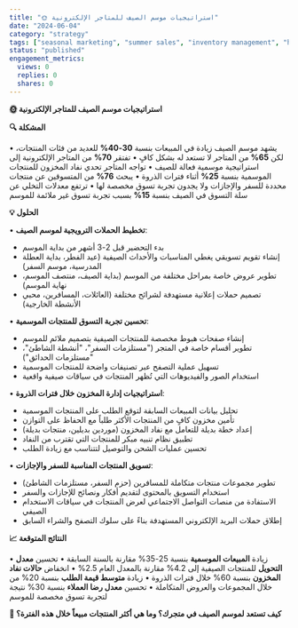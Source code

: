 ```yaml
---
title: "🌞 استراتيجيات موسم الصيف للمتاجر الإلكترونية"
date: "2024-06-04"
category: "strategy"
tags: ["seasonal marketing", "summer sales", "inventory management", "holiday shopping"]
status: "published"
engagement_metrics:
  views: 0
  replies: 0
  shares: 0
---
```


**🌞 استراتيجيات موسم الصيف للمتاجر الإلكترونية**

**🔍 المشكلة**

• يشهد موسم الصيف زيادة في المبيعات بنسبة **30-40%** للعديد من فئات المنتجات، لكن **65%** من المتاجر لا تستعد له بشكل كافٍ
• تفتقر **70%** من المتاجر الإلكترونية إلى استراتيجية موسمية فعالة للصيف
• تواجه المتاجر تحدي نفاد المخزون للمنتجات الموسمية بنسبة **25%** أثناء فترات الذروة
• يبحث **76%** من المتسوقين عن منتجات محددة للسفر والإجازات ولا يجدون تجربة تسوق مخصصة لها
• ترتفع معدلات التخلي عن سلة التسوق في الصيف بنسبة **15%** بسبب تجربة تسوق غير ملائمة للموسم

**💡 الحلول**

• **تخطيط الحملات الترويجية لموسم الصيف**:
  - بدء التحضير قبل 2-3 أشهر من بداية الموسم
  - إنشاء تقويم تسويقي يغطي المناسبات والأحداث الصيفية (عيد الفطر، بداية العطلة المدرسية، موسم السفر)
  - تطوير عروض خاصة بمراحل مختلفة من الموسم (بداية الصيف، منتصف الموسم، نهاية الموسم)
  - تصميم حملات إعلانية مستهدفة لشرائح مختلفة (العائلات، المسافرين، محبي الأنشطة الخارجية)

• **تحسين تجربة التسوق للمنتجات الموسمية**:
  - إنشاء صفحات هبوط مخصصة للمنتجات الصيفية بتصميم ملائم للموسم
  - تطوير أقسام خاصة في المتجر ("مستلزمات السفر"، "أنشطة الشاطئ"، "مستلزمات الحدائق")
  - تسهيل عملية التصفح عبر تصنيفات واضحة للمنتجات الموسمية
  - استخدام الصور والفيديوهات التي تُظهر المنتجات في سياقات صيفية واقعية

• **استراتيجيات إدارة المخزون خلال فترات الذروة**:
  - تحليل بيانات المبيعات السابقة لتوقع الطلب على المنتجات الموسمية
  - تأمين مخزون كافٍ من المنتجات الأكثر طلباً مع الحفاظ على التوازن
  - إعداد خطة بديلة للتعامل مع نفاد المخزون (موردين بديلين، منتجات بديلة)
  - تطبيق نظام تنبيه مبكر للمنتجات التي تقترب من النفاد
  - تحسين عمليات الشحن والتوصيل لتتناسب مع زيادة الطلب

• **تسويق المنتجات المناسبة للسفر والإجازات**:
  - تطوير مجموعات منتجات متكاملة للمسافرين (حزم السفر، مستلزمات الشاطئ)
  - استخدام التسويق بالمحتوى لتقديم أفكار ونصائح للإجازات والسفر
  - الاستفادة من منصات التواصل الاجتماعي لعرض المنتجات في سياقات الاستخدام الصيفي
  - إطلاق حملات البريد الإلكتروني المستهدفة بناءً على سلوك التصفح والشراء السابق

**📈 النتائج المتوقعة**

• زيادة **المبيعات الموسمية** بنسبة 25-35% مقارنة بالسنة السابقة
• تحسين **معدل التحويل** للمنتجات الصيفية إلى 4.2% مقارنة بالمعدل العام 2.5%
• انخفاض **حالات نفاد المخزون** بنسبة 60% خلال فترات الذروة
• زيادة **متوسط قيمة الطلب** بنسبة 20% من خلال المجموعات والعروض المتكاملة
• تحسين **معدل رضا العملاء** بنسبة 30% نتيجة لتجربة تسوق مخصصة للموسم

**💭 كيف تستعد لموسم الصيف في متجرك؟ وما هي أكثر المنتجات مبيعاً خلال هذه الفترة؟**
